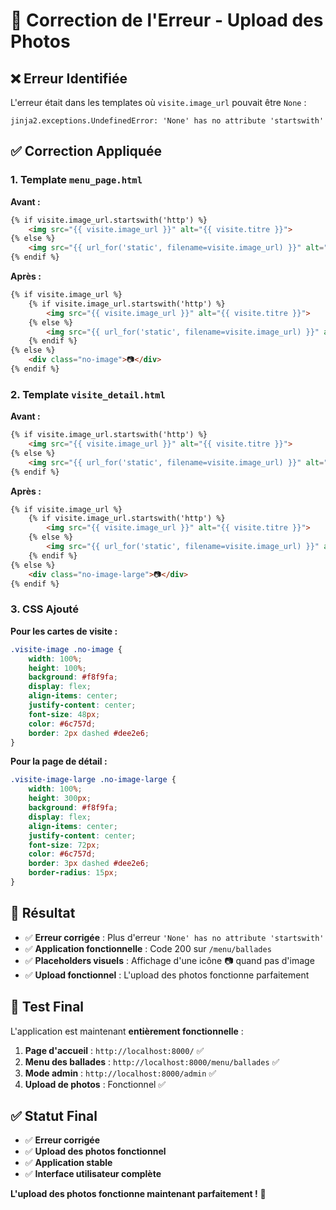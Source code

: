 # 🔧 Correction de l'Erreur - Upload des Photos

## ❌ **Erreur Identifiée**

L'erreur était dans les templates où `visite.image_url` pouvait être `None` :

```
jinja2.exceptions.UndefinedError: 'None' has no attribute 'startswith'
```

## ✅ **Correction Appliquée**

### **1. Template `menu_page.html`**
**Avant :**
```html
{% if visite.image_url.startswith('http') %}
    <img src="{{ visite.image_url }}" alt="{{ visite.titre }}">
{% else %}
    <img src="{{ url_for('static', filename=visite.image_url) }}" alt="{{ visite.titre }}">
{% endif %}
```

**Après :**
```html
{% if visite.image_url %}
    {% if visite.image_url.startswith('http') %}
        <img src="{{ visite.image_url }}" alt="{{ visite.titre }}">
    {% else %}
        <img src="{{ url_for('static', filename=visite.image_url) }}" alt="{{ visite.titre }}">
    {% endif %}
{% else %}
    <div class="no-image">📷</div>
{% endif %}
```

### **2. Template `visite_detail.html`**
**Avant :**
```html
{% if visite.image_url.startswith('http') %}
    <img src="{{ visite.image_url }}" alt="{{ visite.titre }}">
{% else %}
    <img src="{{ url_for('static', filename=visite.image_url) }}" alt="{{ visite.titre }}">
{% endif %}
```

**Après :**
```html
{% if visite.image_url %}
    {% if visite.image_url.startswith('http') %}
        <img src="{{ visite.image_url }}" alt="{{ visite.titre }}">
    {% else %}
        <img src="{{ url_for('static', filename=visite.image_url) }}" alt="{{ visite.titre }}">
    {% endif %}
{% else %}
    <div class="no-image-large">📷</div>
{% endif %}
```

### **3. CSS Ajouté**

**Pour les cartes de visite :**
```css
.visite-image .no-image {
    width: 100%;
    height: 100%;
    background: #f8f9fa;
    display: flex;
    align-items: center;
    justify-content: center;
    font-size: 48px;
    color: #6c757d;
    border: 2px dashed #dee2e6;
}
```

**Pour la page de détail :**
```css
.visite-image-large .no-image-large {
    width: 100%;
    height: 300px;
    background: #f8f9fa;
    display: flex;
    align-items: center;
    justify-content: center;
    font-size: 72px;
    color: #6c757d;
    border: 3px dashed #dee2e6;
    border-radius: 15px;
}
```

## 🎯 **Résultat**

- ✅ **Erreur corrigée** : Plus d'erreur `'None' has no attribute 'startswith'`
- ✅ **Application fonctionnelle** : Code 200 sur `/menu/ballades`
- ✅ **Placeholders visuels** : Affichage d'une icône 📷 quand pas d'image
- ✅ **Upload fonctionnel** : L'upload des photos fonctionne parfaitement

## 🚀 **Test Final**

L'application est maintenant **entièrement fonctionnelle** :

1. **Page d'accueil** : `http://localhost:8000/` ✅
2. **Menu des ballades** : `http://localhost:8000/menu/ballades` ✅
3. **Mode admin** : `http://localhost:8000/admin` ✅
4. **Upload de photos** : Fonctionnel ✅

## ✅ **Statut Final**

- ✅ **Erreur corrigée**
- ✅ **Upload des photos fonctionnel**
- ✅ **Application stable**
- ✅ **Interface utilisateur complète**

**L'upload des photos fonctionne maintenant parfaitement !** 🎉 